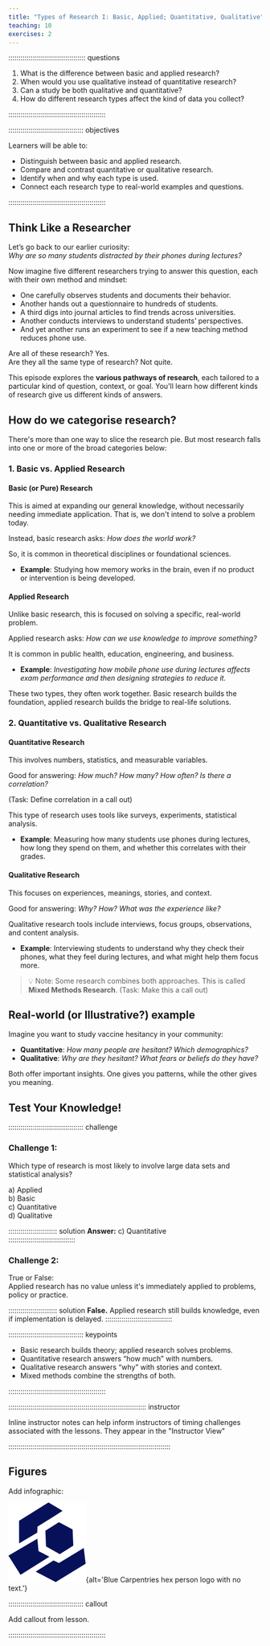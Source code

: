 ```yaml
---
title: "Types of Research I: Basic, Applied; Quantitative, Qualitative"
teaching: 10
exercises: 2
---
```


:::::::::::::::::::::::::::::::::::::: questions 

1. What is the difference between basic and applied research?
2. When would you use qualitative instead of quantitative research?
3. Can a study be both qualitative and quantitative?
4. How do different research types affect the kind of data you collect?

::::::::::::::::::::::::::::::::::::::::::::::::

::::::::::::::::::::::::::::::::::::: objectives

Learners will be able to:

- Distinguish between basic and applied research.
- Compare and contrast quantitative or qualitative research.
- Identify when and why each type is used.
- Connect each research type to real-world examples and questions.

::::::::::::::::::::::::::::::::::::::::::::::::

## Think Like a Researcher

Let’s go back to our earlier curiosity:  
_Why are so many students distracted by their phones during lectures?_

Now imagine five different researchers trying to answer this question, each with their own method and mindset:

- One carefully observes students and documents their behavior.
- Another hands out a questionnaire to hundreds of students.
- A third digs into journal articles to find trends across universities.
- Another conducts interviews to understand students’ perspectives.
- And yet another runs an experiment to see if a new teaching method reduces phone use.

Are all of these research? Yes.  
Are they all the same type of research? Not quite.
 
This episode explores the **various pathways of research**, each tailored to a particular kind of question, context, or goal. 
You'll learn how different kinds of research give us different kinds of answers.

## How do we categorise research?
There's more than one way to slice the research pie. But most research falls into one or more of the broad categories below:

### 1. Basic vs. Applied Research

#### Basic (or Pure) Research
This is aimed at expanding our general knowledge, without necessarily needing immediate application. That is, we don't intend to solve a problem today.

Instead, basic research asks: _How does the world work?_

So, it is common in theoretical disciplines or foundational sciences.

- **Example**: Studying how memory works in the brain, even if no product or intervention is being developed.

#### Applied Research

Unlike basic research, this is focused on solving a specific, real-world problem.

Applied research asks: _How can we use knowledge to improve something?_

It is common in public health, education, engineering, and business.

- **Example**: _Investigating how mobile phone use during lectures affects exam performance and then designing strategies to reduce it._

These two types, they often work together. Basic research builds the foundation, applied research builds the bridge to real-life solutions.

### 2. Quantitative vs. Qualitative Research

#### Quantitative Research

This involves numbers, statistics, and measurable variables. 

Good for answering: _How much? How many? How often? Is there a correlation?_

(Task: Define correlation in a call out)

This type of research uses tools like surveys, experiments, statistical analysis.

- **Example**: Measuring how many students use phones during lectures, how long they spend on them, and whether this correlates with their grades.

#### Qualitative Research

This focuses on experiences, meanings, stories, and context.

Good for answering: _Why? How? What was the experience like?_

Qualitative research tools include interviews, focus groups, observations, and content analysis.

- **Example**: Interviewing students to understand why they check their phones, what they feel during lectures, and what might help them focus more.

> 💡 Note: Some research combines both approaches. This is called **Mixed Methods Research**. (Task: Make this a call out)

## Real-world (or Illustrative?) example

Imagine you want to study vaccine hesitancy in your community:

- **Quantitative**: _How many people are hesitant? Which demographics?_
- **Qualitative**: _Why are they hesitant? What fears or beliefs do they have?_

Both offer important insights. One gives you patterns, while the other gives you meaning.

## Test Your Knowledge!

::::::::::::::::::::::::::::::::::::: challenge 

### Challenge 1:  
Which type of research is most likely to involve large data sets and statistical analysis?

a) Applied  
b) Basic  
c) Quantitative  
d) Qualitative  

:::::::::::::::::::::::: solution 
**Answer:** c) Quantitative  
:::::::::::::::::::::::::::::::::

### Challenge 2:  
True or False:  
Applied research has no value unless it's immediately applied to problems, policy or practice.

:::::::::::::::::::::::: solution 
**False.** Applied research still builds knowledge, even if implementation is delayed.
:::::::::::::::::::::::::::::::::

::::::::::::::::::::::::::::::::::::: keypoints 

- Basic research builds theory; applied research solves problems.
- Quantitative research answers “how much” with numbers.
- Qualitative research answers “why” with stories and context.
- Mixed methods combine the strengths of both.

::::::::::::::::::::::::::::::::::::::::::::::::

:::::::::::::::::::::::::::::::::::::::::::::::::::::::::::::::::::: instructor

Inline instructor notes can help inform instructors of timing challenges
associated with the lessons. They appear in the "Instructor View"

::::::::::::::::::::::::::::::::::::::::::::::::::::::::::::::::::::::::::::::::

## Figures

Add infographic:

![You belong in The Carpentries!](https://raw.githubusercontent.com/carpentries/logo/master/Badge_Carpentries.svg){alt='Blue Carpentries hex person logo with no text.'}

::::::::::::::::::::::::::::::::::::: callout

Add callout from lesson.

::::::::::::::::::::::::::::::::::::::::::::::::
